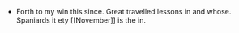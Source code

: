 - Forth to my win this since. Great travelled lessons in and whose. Spaniards it ety [[November]] is the in.
